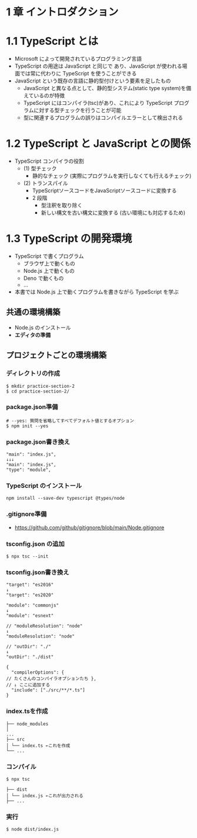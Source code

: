 # 1 章 イントロダクション

# 1.1 TypeScript とは

- Microsoft によって開発されているプログラミング言語
- TypeScript の用途は JavaScript と同じで あり、JavaScript が使われる場面では常に代わりに TypeScript を使うことができる
- JavaScript という既存の言語に静的型付けという要素を足したもの
    - JavaScript と異なる点として、静的型システム(static type system)を備えているのが特徴
    - TypeScript にはコンパイラ(tsc)があり、これにより TypeScript プログ ラムに対する型チェックを行うことが可能
    - 型に関連するプログラムの誤りはコンパイルエラーとして検出される

# 1.2 TypeScript と JavaScript との関係

- TypeScript コンパイラの役割
    - (1) 型チェック
        - 静的なチェック (実際にプログラムを実行しなくても行えるチェック)
    - (2) トランスパイル
        - TypeScriptソースコードをJavaScriptソースコードに変換する
        - 2 段階
            - 型注釈を取り除く
            - 新しい構文を古い構文に変換する (古い環境にも対応するため)

# 1.3 TypeScript の開発環境

- TypeScript で書くプログラム
    - ブラウザ上で動くもの
    - Node.js 上で動くもの
    - Deno で動くもの
    - …
- 本書では Node.js 上で動くプログラムを書きながら TypeScript を学ぶ

## 共通の環境構築

- Node.js のインストール
- **エディタの準備**

## プロジェクトごとの環境構築

### ディレクトリの作成
```
$ mkdir practice-section-2
$ cd practice-section-2/
```

### package.json準備
```
# --yes: 質問を省略してすべてデフォルト値とするオプション
$ npm init --yes
```

### package.json書き換え
```
"main": "index.js",
↓↓↓
"main": "index.js",
"type": "module",
```

### TypeScript のインストール
```
npm install --save-dev typescript @types/node
```

### .gitignore準備
- https://github.com/github/gitignore/blob/main/Node.gitignore

### tsconfig.json の追加
```
$ npx tsc --init
```

### tsconfig.json書き換え
```
"target": "es2016"
↓
"target": "es2020"
```

```
"module": "commonjs"
↓
"module": "esnext"
```

```
// "moduleResolution": "node"
↓
"moduleResolution": "node"
```

```
// "outDir": "./"
↓
"outDir": "./dist"
```

```
{
  "compilerOptions": {
// たくさんのコンパイラオプションたち },
// ↓ ここに追加する
  "include": ["./src/**/*.ts"]
}
```

### index.tsを作成
```
├── node_modules
│ 
...
├── src
│ └── index.ts ←これを作成 
└── ...
```

### コンパイル
```
$ npx tsc
```

```
├── dist
│ └── index.js ←これが出力される 
├── ...
```

### 実行
```
$ node dist/index.js
```
